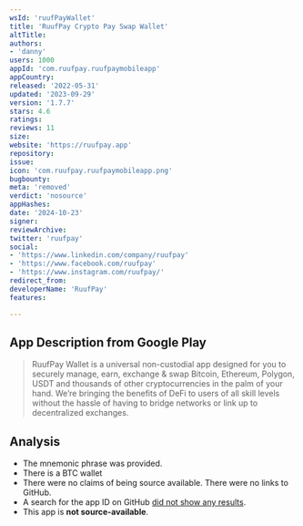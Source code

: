 ```yaml
---
wsId: 'ruufPayWallet'
title: 'RuufPay Crypto Pay Swap Wallet'
altTitle: 
authors:
- 'danny'
users: 1000
appId: 'com.ruufpay.ruufpaymobileapp'
appCountry: 
released: '2022-05-31'
updated: '2023-09-29'
version: '1.7.7'
stars: 4.6
ratings: 
reviews: 11
size: 
website: 'https://ruufpay.app'
repository: 
issue: 
icon: 'com.ruufpay.ruufpaymobileapp.png'
bugbounty: 
meta: 'removed'
verdict: 'nosource'
appHashes: 
date: '2024-10-23'
signer: 
reviewArchive: 
twitter: 'ruufpay'
social:
- 'https://www.linkedin.com/company/ruufpay'
- 'https://www.facebook.com/ruufpay'
- 'https://www.instagram.com/ruufpay/'
redirect_from: 
developerName: 'RuufPay'
features: 

---
```


## App Description from Google Play

  > RuufPay Wallet is a universal non-custodial app designed for you to securely manage, earn, exchange & swap Bitcoin, Ethereum, Polygon, USDT and thousands of other cryptocurrencies in the palm of your hand. We’re bringing the benefits of DeFi to users of all skill levels without the hassle of having to bridge networks or link up to decentralized exchanges.

## Analysis 

- The mnemonic phrase was provided. 
- There is a BTC wallet
- There were no claims of being source available. There were no links to GitHub.
- A search for the app ID on GitHub [did not show any results](https://github.com/search?q=com.ruufpay.ruufpaymobileapp&type=code).
- This app is **not source-available**.